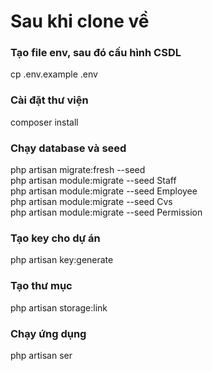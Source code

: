 # Sau khi clone về
### Tạo file env, sau đó cấu hình CSDL
cp .env.example .env
### Cài đặt thư viện
composer install
### Chạy database và seed</br>
php artisan migrate:fresh --seed</br>
php artisan module:migrate --seed Staff</br>
php artisan module:migrate --seed Employee</br>
php artisan module:migrate --seed Cvs</br>
php artisan module:migrate --seed Permission</br>
### Tạo key cho dự án
php artisan key:generate
### Tạo thư mục
php artisan storage:link
### Chạy ứng dụng
php artisan ser
